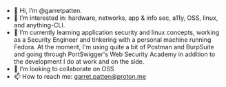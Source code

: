 - 👋 Hi, I’m @garretpatten.
- 👀 I’m interested in: hardware, networks, app & info sec, a11y, OSS, linux, and anything-CLI.
- 🌱 I’m currently learning application security and linux concepts, working as a Security Engineer and tinkering with a personal machine running Fedora. At the moment, I'm using quite a bit of Postman and BurpSuite and going through PortSwigger's Web Security Academy in addition to the development I do at work and on the side.
- 💞️ I’m looking to collaborate on OSS
- 📫 How to reach me: garret.patten@proton.me
